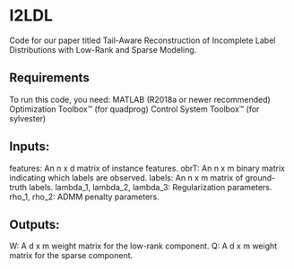 # I2LDL
Code for our paper titled Tail-Aware Reconstruction of Incomplete Label Distributions with Low-Rank and Sparse Modeling.

## Requirements
To run this code, you need:
MATLAB (R2018a or newer recommended)
Optimization Toolbox™ (for quadprog)
Control System Toolbox™ (for sylvester)

## Inputs:
features: An n x d matrix of instance features.
obrT: An n x m binary matrix indicating which labels are observed.
labels: An n x m matrix of ground-truth labels.
lambda_1, lambda_2, lambda_3: Regularization parameters.
rho_1, rho_2: ADMM penalty parameters.

## Outputs:
W: A d x m weight matrix for the low-rank component.
Q: A d x m weight matrix for the sparse component.
